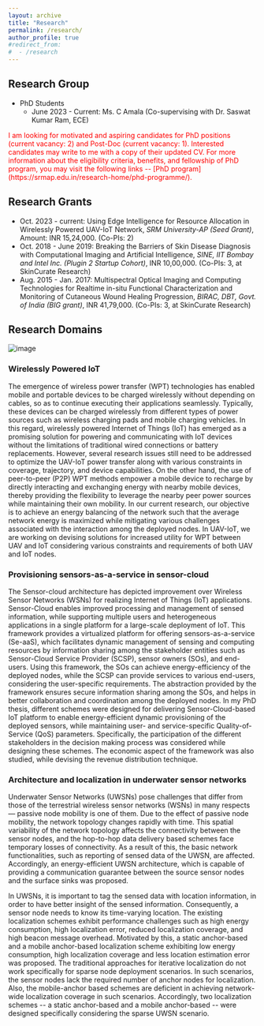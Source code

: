 ```yaml
---
layout: archive
title: "Research"
permalink: /research/
author_profile: true
#redirect_from:
#  - /research
---
```


## Research Group

* PhD Students
  * June 2023 - Current: Ms. C Amala (Co-supervising with Dr. Saswat Kumar Ram, ECE)

<span style="color:red">
I am looking for motivated and aspiring candidates for PhD positions (current vacancy: 2) and Post-Doc (current vacancy: 1). Interested candidates may write to me with a copy of their updated CV. For more information about the eligibility criteria, benefits, and fellowship of PhD program, you may visit the following links -- [PhD program](https://srmap.edu.in/research-home/phd-programme/).
</span>

## Research Grants

* Oct. 2023 - current: Using Edge Intelligence for Resource Allocation in Wirelessly Powered UAV-IoT Network, _SRM University-AP (Seed Grant)_, Amount: INR 15,24,000. (Co-PIs: 2)
* Oct. 2018 - June 2019: Breaking the Barriers of Skin Disease Diagnosis with Computational Imaging and Artificial Intelligence, _SINE, IIT Bombay and Intel Inc. (Plugin 2 Startup Cohort)_, INR 10,00,000. (Co-PIs: 3, at SkinCurate Research)
* Aug. 2015 - Jan. 2017: Multispectral Optical Imaging and Computing Technologies for Realtime in-situ Functional Characterization and Monitoring of Cutaneous Wound Healing Progression, _BIRAC, DBT, Govt. of India (BIG grant)_, INR 41,79,000. (Co-PIs: 3, at SkinCurate Research)

## Research Domains

![image](https://github.com/tamoghnaojha/tamoghnaojha.github.io/assets/9018158/6870e4df-f211-45cf-bb61-8bbc91a03246)

### Wirelessly Powered IoT
The emergence of wireless power transfer (WPT) technologies has enabled mobile and portable devices to be charged wirelessly without depending on cables, so as to continue executing their applications seamlessly. Typically, these devices can be charged wirelessly from different types of power sources such as wireless charging pads and mobile charging vehicles. In this regard, wirelessly powered Internet of Things (IoT) has emerged as a promising solution for powering and communicating with IoT devices without the limitations of traditional wired connections or battery replacements. However, several research issues still need to be addressed to optimize the UAV-IoT power transfer along with various constraints in coverage, trajectory, and device capabilities. On the other hand, the use of peer-to-peer (P2P) WPT methods empower a mobile device to recharge by directly interacting and exchanging energy with nearby mobile devices, thereby providing the flexibility to leverage the nearby peer power sources while maintaining their own mobility. In our current research, our objective is to achieve an energy balancing of the network such that the average network energy is maximized while mitigating various challenges associated with the interaction among the deployed nodes. In UAV-IoT, we are working on devising solutions for increased utility for WPT between UAV and IoT considering various constraints and requirements of both UAV and IoT nodes.


### Provisioning sensors-as-a-service in sensor-cloud
The Sensor-cloud architecture has depicted improvement over Wireless Sensor Networks (WSNs) for realizing Internet of Things (IoT) applications. Sensor-Cloud enables improved processing and management of sensed information, while supporting multiple users and heterogeneous applications in a single platform for a large-scale deployment of IoT. This framework provides a virtualized platform for offering sensors-as-a-service (Se-aaS), which facilitates dynamic management of sensing and computing resources by information sharing among the stakeholder entities such as Sensor-Cloud Service Provider (SCSP), sensor owners (SOs), and end-users. Using this framework, the SOs can achieve energy-efficiency of the deployed nodes, while the SCSP can provide services to various end-users, considering the user-specific requirements. The abstraction provided by the framework ensures secure information sharing among the SOs, and helps in better collaboration and coordination among the deployed nodes. In my PhD thesis, different schemes were designed for delivering Sensor-Cloud-based IoT platform to enable energy-efficient dynamic provisioning of the deployed sensors, while maintaining user- and service-specific Quality-of-Service (QoS) parameters. Specifically, the participation of the different stakeholders in the decision making process was considered while designing these schemes. The economic aspect of the framework was also studied, while devising the revenue distribution technique.


### Architecture and localization in underwater sensor networks
Underwater Sensor Networks (UWSNs) pose challenges that differ from those of the terrestrial wireless sensor networks (WSNs) in many respects — passive node mobility is one of them. Due to the effect of passive node mobility, the network topology changes rapidly with time. This spatial variability of the network topology affects the connectivity between the sensor nodes, and the hop-to-hop data delivery based schemes face temporary losses of connectivity. As a result of this, the basic network functionalities, such as reporting of sensed data of the UWSN, are affected. Accordingly, an energy-efficient UWSN architecture, which is capable of providing a communication guarantee between the source sensor nodes and the surface sinks was proposed.

In UWSNs, it is important to tag the sensed data with location information, in order to have better insight of the sensed information. Consequently, a sensor node needs to know its time-varying location. The existing localization schemes exhibit performance challenges such as high energy consumption, high localization error, reduced localization coverage, and high beacon message overhead. Motivated by this, a static anchor-based and a mobile anchor-based localization scheme exhibiting low energy consumption, high localization coverage and less location estimation error was proposed. The traditional approaches for iterative localization do not work specifically for sparse node deployment scenarios. In such scenarios, the sensor nodes lack the required number of anchor nodes for localization. Also, the mobile-anchor based schemes are deficient in achieving network-wide localization coverage in such scenarios. Accordingly, two localization schemes -- a static anchor-based and a mobile anchor-based -- were designed specifically considering the sparse UWSN scenario.



